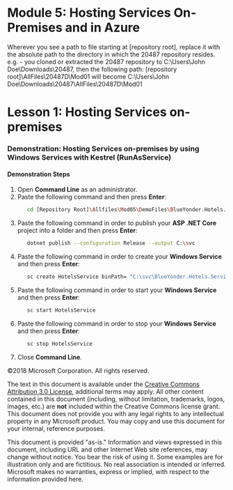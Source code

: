 # Module 5: Hosting Services On-Premises and in Azure

 Wherever you see a path to file starting at [repository root], replace it with the absolute path to the directory in which the 20487 repository resides. 
 e.g. - you cloned or extracted the 20487 repository to C:\Users\John Doe\Downloads\20487, then the following path: [repository root]\AllFiles\20487D\Mod01 will become C:\Users\John Doe\Downloads\20487\AllFiles\20487D\Mod01

# Lesson 1: Hosting Services on-premises

### Demonstration: Hosting Services on-premises by using Windows Services with Kestrel (RunAsService)

#### Demonstration Steps

1. Open **Command Line** as an administrator.
2. Paste the following command and then press **Enter**:
   ```bash
      cd [Repository Root]\Allfiles\Mod05\DemoFiles\BlueYonder.Hotels.Service
   ```
3. Paste the following command in order to publish your **ASP .NET Core** project into a folder and then press **Enter**:
   ```bash
      dotnet publish --configuration Release --output C:\svc
   ```
4. Paste the following command in order to create your **Windows Service** and then press **Enter**:
   ```bash
      sc create HotelsService binPath= "C:\svc\BlueYonder.Hotels.Service.exe"
   ```
5. Paste the following command in order to start your **Windows Service** and then press **Enter**:
   ```bash
      sc start HotelsService
   ```
6. Paste the following command in order to stop your **Windows Service** and then press **Enter**:
   ```bash
      sc stop HotelsService
   ```
7. Close **Command Line**.




©2018 Microsoft Corporation. All rights reserved.

The text in this document is available under the [Creative Commons Attribution 3.0 License](https://creativecommons.org/licenses/by/3.0/legalcode), additional terms may apply. All other content contained in this document (including, without limitation, trademarks, logos, images, etc.) are **not** included within the Creative Commons license grant. This document does not provide you with any legal rights to any intellectual property in any Microsoft product. You may copy and use this document for your internal, reference purposes.

This document is provided &quot;as-is.&quot; Information and views expressed in this document, including URL and other Internet Web site references, may change without notice. You bear the risk of using it. Some examples are for illustration only and are fictitious. No real association is intended or inferred. Microsoft makes no warranties, express or implied, with respect to the information provided here.
